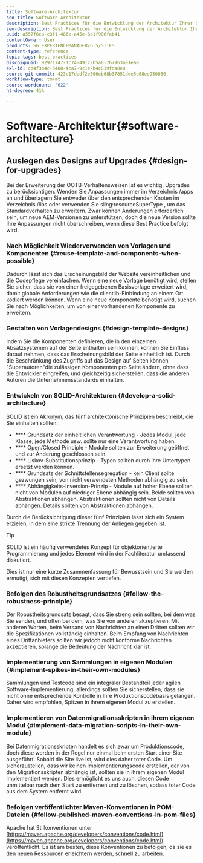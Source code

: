 ```yaml
---
title: Software-Architektur
seo-title: Software-Architektur
description: Best Practices für die Entwicklung der Architektur Ihrer Software
seo-description: Best Practices für die Entwicklung der Architektur Ihrer Software
uuid: a557f6ca-c3f1-486e-a45e-6e1f986fab41
contentOwner: User
products: SG_EXPERIENCEMANAGER/6.5/SITES
content-type: reference
topic-tags: best-practices
discoiquuid: 92971747-1c74-4917-b5a0-7b79b3ae1e68
exl-id: cd4f3b4c-5488-4ca7-9c1e-b4c819fda8e8
source-git-commit: 423e17dadf2e506eb68b37851dde5e68ed950866
workflow-type: tm+mt
source-wordcount: '622'
ht-degree: 41%

---
```


# Software-Architektur{#software-architecture}

## Auslegen des Designs auf Upgrades {#design-for-upgrades}

Bei der Erweiterung der OOTB-Verhaltensweisen ist es wichtig, Upgrades zu berücksichtigen. Wenden Sie Anpassungen immer im Verzeichnis /apps an und überlagern Sie entweder über den entsprechenden Knoten im Verzeichnis /libs oder verwenden Sie sling:resourceSuperType , um das Standardverhalten zu erweitern. Zwar können Änderungen erforderlich sein, um neue AEM-Versionen zu unterstützen, doch die neue Version sollte Ihre Anpassungen nicht überschreiben, wenn diese Best Practice befolgt wird.

### Nach Möglichkeit Wiederverwenden von Vorlagen und Komponenten {#reuse-template-and-components-when-possible}

Dadurch lässt sich das Erscheinungsbild der Website vereinheitlichen und die Codepflege vereinfachen. Wenn eine neue Vorlage benötigt wird, stellen Sie sicher, dass sie von einer freigegebenen Basisvorlage erweitert wird, damit globale Anforderungen wie die clientlib-Einbindung an einem Ort kodiert werden können. Wenn eine neue Komponente benötigt wird, suchen Sie nach Möglichkeiten, um von einer vorhandenen Komponente zu erweitern.

### Gestalten von Vorlagendesigns {#design-template-designs}

Indem Sie die Komponenten definieren, die in den einzelnen Absatzsystemen auf der Seite enthalten sein können, können Sie Einfluss darauf nehmen, dass das Erscheinungsbild der Seite einheitlich ist. Durch die Beschränkung des Zugriffs auf das Design auf Seiten können &quot;Superautoren&quot;die zulässigen Komponenten pro Seite ändern, ohne dass die Entwickler eingreifen, und gleichzeitig sicherstellen, dass die anderen Autoren die Unternehmensstandards einhalten.

### Entwickeln von SOLID-Architekturen {#develop-a-solid-architecture}

SOLID ist ein Akronym, das fünf architektonische Prinzipien beschreibt, die Sie einhalten sollten:

* **** Grundsatz der einheitlichen Verantwortung - Jedes Modul, jede Klasse, jede Methode usw. sollte nur eine Verantwortung haben.
* **** Open/Closed Principle - Module sollten zur Erweiterung geöffnet und zur Änderung geschlossen sein.
* **** Liskov-Substitutionsprinzip - Typen sollten durch ihre Untertypen ersetzt werden können.
* **** Grundsatz der Schnittstellensegregation - kein Client sollte gezwungen sein, von nicht verwendeten Methoden abhängig zu sein.
* **** Abhängigkeits-Inversion-Prinzip - Module auf hoher Ebene sollten nicht von Modulen auf niedriger Ebene abhängig sein. Beide sollten von Abstraktionen abhängen. Abstraktionen sollten nicht von Details abhängen. Details sollten von Abstraktionen abhängen.

Durch die Berücksichtigung dieser fünf Prinzipien lässt sich ein System erzielen, in dem eine strikte Trennung der Anliegen gegeben ist.

>[!TIP]
>
>SOLID ist ein häufig verwendetes Konzept für objektorientierte Programmierung und jedes Element wird in der Fachliteratur umfassend diskutiert.
>
>Dies ist nur eine kurze Zusammenfassung für Bewusstsein und Sie werden ermutigt, sich mit diesen Konzepten vertiefen.

### Befolgen des Robustheitsgrundsatzes {#follow-the-robustness-principle}

Der Robustheitsgrundsatz besagt, dass Sie streng sein sollten, bei dem was Sie senden, und offen bei dem, was Sie von anderen akzeptieren. Mit anderen Worten, beim Versand von Nachrichten an einen Dritten sollten wir die Spezifikationen vollständig einhalten. Beim Empfang von Nachrichten eines Drittanbieters sollten wir jedoch nicht konforme Nachrichten akzeptieren, solange die Bedeutung der Nachricht klar ist.

### Implementierung von Sammlungen in eigenen Modulen {#implement-spikes-in-their-own-modules}

Sammlungen und Testcode sind ein integraler Bestandteil jeder agilen Software-Implementierung, allerdings sollten Sie sicherstellen, dass sie nicht ohne entsprechende Kontrolle in Ihre Produktionscodebasis gelangen. Daher wird empfohlen, Spitzen in ihrem eigenen Modul zu erstellen.

### Implementieren von Datenmigrationsskripten in ihrem eigenen Modul {#implement-data-migration-scripts-in-their-own-module}

Bei Datenmigrationsskripten handelt es sich zwar um Produktionscode, doch diese werden in der Regel nur einmal beim ersten Start einer Site ausgeführt. Sobald die Site live ist, wird dies daher toter Code. Um sicherzustellen, dass wir keinen Implementierungscode erstellen, der von den Migrationsskripten abhängig ist, sollten sie in ihrem eigenen Modul implementiert werden. Dies ermöglicht es uns auch, diesen Code unmittelbar nach dem Start zu entfernen und zu löschen, sodass toter Code aus dem System entfernt wird.

### Befolgen veröffentlichter Maven-Konventionen in POM-Dateien {#follow-published-maven-conventions-in-pom-files}

Apache hat Stilkonventionen unter [https://maven.apache.org/developers/conventions/code.html](https://maven.apache.org/developers/conventions/code.html) veröffentlicht. Es ist am besten, diese Konventionen zu befolgen, da sie es den neuen Ressourcen erleichtern werden, schnell zu arbeiten.
